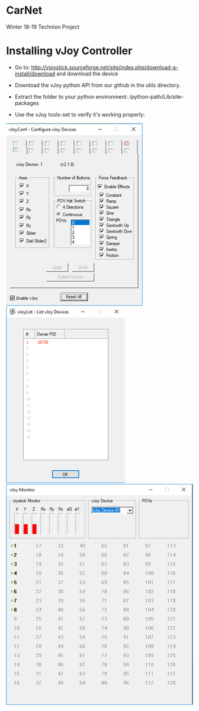 # CarNet
Winter 18-19 Technion Project

# Installing vJoy Controller
* Go to: http://vjoystick.sourceforge.net/site/index.php/download-a-install/download
and download the device

* Download the vJoy python API from our github in the utils directory.
* Extract the folder to your python environment: /python-path/Lib/site-packages
* Use the vJoy tools-set to verify it's working properly:

![configurations window](md_imgs/joy_configure.png)
![devices list](md_imgs/joy_device.png)
![monitor window](md_imgs/joy_monitor.png)
